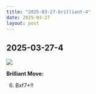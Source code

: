 ```yaml
---
title: "2025-03-27-brilliant-4"
date: 2025-03-27
layout: post
---
```


## 2025-03-27-4

![](/RecordMyBrilliancy/images/2025-03-27-brilliant-4.png)

**Brilliant Move:**

6. Bxf7+!!
